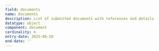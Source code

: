 ```yaml
---
field: documents
name: Documents
description: List of submitted documents with references and details
datatype: object
component: document
cardinality: n
entry-date: 2025-06-20
end-date: ''
---
```

